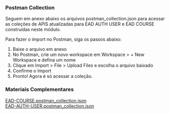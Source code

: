 ### Postman Collection
Seguem em anexo abaixo os arquivos postman_collection.json para acessar as coleções de APIS atualizadas para EAD AUTH USER e EAD COURSE construídas neste módulo. 

Para fazer o import no Postman, siga os passos abaixo: 

1. Baixe o arquivo em anexo 
2. No Postman, crie um novo workspace em Workspace > + New Workspace e defina um nome 
3. Clique em Import > File > Upload Files e escolha o arquivo baixado 
4. Confirme o Import 
5. Pronto! Agora é só acessar a coleção.

### Materiais Complementares

[EAD-COURSE.postman_collection.json](./EAD-COURSE.postman_collection.json)  
[EAD-AUTH-USER.postman_collection.json](./EAD-AUTH-USER.postman_collection.json)